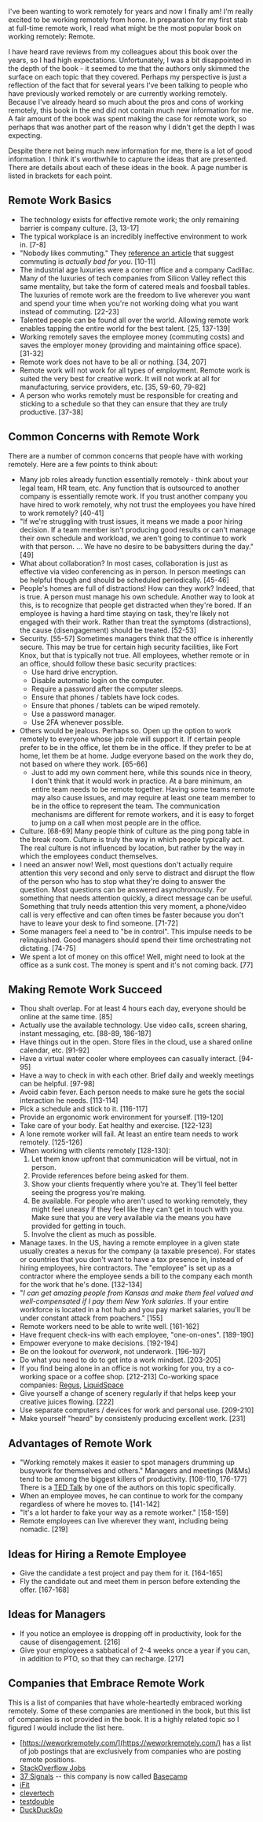 I've been wanting to work remotely for years and now I finally am! I'm really excited to be working remotely from home. In preparation for my first stab at full-time remote work, I read what might be the most popular book on working remotely: Remote.

I have heard rave reviews from my colleagues about this book over the years, so I had high expectations. Unfortunately, I was a bit disappointed in the depth of the book - it seemed to me that the authors only skimmed the surface on each topic that they covered. Perhaps my perspective is just a reflection of the fact that for several years I've been talking to people who have previously worked remotely or are currently working remotely. Because I've already heard so much about the pros and cons of working remotely, this book in the end did not contain much new information for me. A fair amount of the book was spent making the case for remote work, so perhaps that was another part of the reason why I didn't get the depth I was expecting.

Despite there not being much new information for me, there is a lot of good information. I think it's worthwhile to capture the ideas that are presented. There are details about each of these ideas in the book. A page number is listed in brackets for each point.

## Remote Work Basics

- The technology exists for effective remote work; the only remaining barrier is company culture. [3, 13-17]
- The typical workplace is an incredibly ineffective environment to work in. [7-8]
- "Nobody likes commuting." They [reference an article](http://www.slate.com/articles/business/moneybox/2011/05/your_commute_is_killing_you.html) that suggest commuting is _actually bad for you_. [10-11]
- The industrial age luxuries were a corner office and a company Cadillac. Many of the luxuries of tech companies from Silicon Valley reflect this same mentality, but take the form of catered meals and foosball tables. The luxuries of remote work are the freedom to live wherever you want and spend your time when you're not working doing what you want instead of commuting. [22-23]
- Talented people can be found all over the world. Allowing remote work enables tapping the entire world for the best talent. [25, 137-139]
- Working remotely saves the employee money (commuting costs) and saves the employer money (providing and maintaining office space). [31-32]
- Remote work does not have to be all or nothing. [34, 207]
- Remote work will not work for all types of employment. Remote work is suited the very best for creative work. It will not work at all for manufacturing, service providers, etc. [35, 59-60, 79-82]
- A person who works remotely must be responsible for creating and sticking to a schedule so that they can ensure that they are truly productive. [37-38]

## Common Concerns with Remote Work

There are a number of common concerns that people have with working remotely. Here are a few points to think about:

- Many job roles already function essentially remotely - think about your legal team, HR team, etc. Any function that is outsourced to another company is essentially remote work. If you trust another company you have hired to work remotely, why not trust the employees you have hired to work remotely? [40-41]
- "If we're struggling with trust issues, it means we made a poor hiring decision. If a team member isn't producing good results or can't manage their own schedule and workload, we aren't going to continue to work with that person. ... We have no desire to be babysitters during the day." [49]
- What about collaboration? In most cases, collaboration is just as effective via video conferencing as in person. In person meetings can be helpful though and should be scheduled periodically. [45-46]
- People's homes are full of distractions! How can they work? Indeed, that is true. A person must manage his own schedule. Another way to look at this, is to recognize that people get distracted when they're bored. If an employee is having a hard time staying on task, they're likely not engaged with their work. Rather than treat the symptoms (distractions), the cause (disengagement) should be treated. [52-53]
- Security. [55-57] Sometimes managers think that the office is inherently secure. This may be true for certain high security facilities, like Fort Knox, but that is typically not true. All employees, whether remote or in an office, should follow these basic security practices:
    - Use hard drive encryption.
    - Disable automatic login on the computer.
    - Require a password after the computer sleeps.
    - Ensure that phones / tablets have lock codes.
    - Ensure that phones / tablets can be wiped remotely.
    - Use a password manager.
    - Use 2FA whenever possible.
- Others would be jealous. Perhaps so. Open up the option to work remotely to everyone whose job role will support it. If certain people prefer to be in the office, let them be in the office. If they prefer to be at home, let them be at home. Judge everyone based on the work they do, not based on where they work. [65-66]
    - Just to add my own comment here, while this sounds nice in theory, I don't think that it would work in practice. At a bare minimum, an entire team needs to be remote together. Having some teams remote may also cause issues, and may require at least one team member to be in the office to represent the team. The communication mechanisms are different for remote workers, and it is easy to forget to jump on a call when most people are in the office.
- Culture. [68-69] Many people think of culture as the ping pong table in the break room. Culture is truly the way in which people typically act. The real culture is not influenced by location, but rather by the way in which the employees conduct themselves.
- I need an answer now! Well, most questions don't actually require attention this very second and only serve to distract and disrupt the flow of the person who has to stop what they're doing to answer the question. Most questions can be answered asynchronously. For something that needs attention quickly, a direct message can be useful. Something that truly needs attention this very moment, a phone/video call is very effective and can often times be faster because you don't have to leave your desk to find someone. [71-72]
- Some managers feel a need to "be in control". This impulse needs to be relinquished. Good managers should spend their time orchestrating not dictating. [74-75]
- We spent a lot of money on this office! Well, might need to look at the office as a sunk cost. The money is spent and it's not coming back. [77]

## Making Remote Work Succeed

- Thou shalt overlap. For at least 4 hours each day, everyone should be online at the same time. [85]
- Actually use the available technology. Use video calls, screen sharing, instant messaging, etc. [88-89, 186-187]
- Have things out in the open. Store files in the cloud, use a shared online calendar, etc. [91-92]
- Have a virtual water cooler where employees can casually interact. [94-95]
- Have a way to check in with each other. Brief daily and weekly meetings can be helpful. [97-98]
- Avoid cabin fever. Each person needs to make sure he gets the social interaction he needs. [113-114]
- Pick a schedule and stick to it. [116-117]
- Provide an ergonomic work environment for yourself. [119-120]
- Take care of your body. Eat healthy and exercise. [122-123]
- A lone remote worker will fail. At least an entire team needs to work remotely. [125-126]
- When working with clients remotely [128-130]:
    1. Let them know upfront that communication will be virtual, not in person.
    1. Provide references before being asked for them.
    1. Show your clients frequently where you're at. They'll feel better seeing the progress you're making.
    1. Be available. For people who aren't used to working remotely, they might feel uneasy if they feel like they can't get in touch with you. Make sure that you are very available via the means you have provided for getting in touch.
    1. Involve the client as much as possible.
- Manage taxes. In the US, having a remote employee in a given state usually creates a nexus for the company (a taxable presence). For states or countries that you don't want to have a tax presence in, instead of hiring employees, hire contractors. The "employee" is set up as a contractor where the employee sends a bill to the company each month for the work that he's done. [132-134]
- "_I can get amazing people from Kansas and make them feel valued and well-compensated if I pay them New York salaries_. If your entire workforce is located in a hot hub and you pay market salaries, you'll be under constant attack from poachers." [155]
- Remote workers need to be able to write well. [161-162]
- Have frequent check-ins with each employee, "one-on-ones". [189-190]
- Empower everyone to make decisions. [192-194]
- Be on the lookout for _overwork_, not underwork. [196-197]
- Do what you need to do to get into a work mindset. [203-205]
- If you find being alone in an office is not working for you, try a co-working space or a coffee shop. [212-213] Co-working space companies: [Regus](http://www.regus.com), [LiquidSpace](http://liquidspace.com)
- Give yourself a change of scenery regularly if that helps keep your creative juices flowing. [222]
- Use separate computers / devices for work and personal use. [209-210]
- Make yourself "heard" by consistenly producing excellent work. [231]
    
## Advantages of Remote Work

- "Working remotely makes it easier to spot managers drumming up busywork for themselves and others." Managers and meetings (M&Ms) tend to be among the biggest killers of productivity. [108-110, 176-177] There is a [TED Talk](https://www.ted.com/talks/jason_fried_why_work_doesn_t_happen_at_work) by one of the authors on this topic specifically.
- When an employee moves, he can continue to work for the company regardless of where he moves to. [141-142]
- "It's a lot harder to fake your way as a remote worker." [158-159]
- Remote employees can live wherever they want, including being nomadic. [219]

## Ideas for Hiring a Remote Employee

- Give the candidate a test project and pay them for it. [164-165]
- Fly the candidate out and meet them in person before extending the offer. [167-168]

## Ideas for Managers

- If you notice an employee is dropping off in productivity, look for the cause of disengagement. [216]
- Give your employees a sabbatical of 2-4 weeks once a year if you can, in addition to PTO, so that they can recharge. [217]

## Companies that Embrace Remote Work

This is a list of companies that have whole-heartedly embraced working remotely. Some of these companies are mentioned in the book, but this list of companies is not provided in the book. It is a highly related topic so I figured I would include the list here.

- [https://weworkremotely.com/](https://weworkremotely.com/) has a list of job postings that are exclusively from companies who are posting remote positions.
- [StackOverflow Jobs](https://stackoverflow.com/jobs?sort=i&q=remote)
- [37 Signals](https://37signals.com/) -- this company is now called [Basecamp](https://basecamp.com/)
- [iFit](https://www.ifit.com/)
- [clevertech](https://clevertech.biz/)
- [testdouble](https://testdouble.com/join/)
- [DuckDuckGo](https://duckduckgo.com/hiring/#open)
